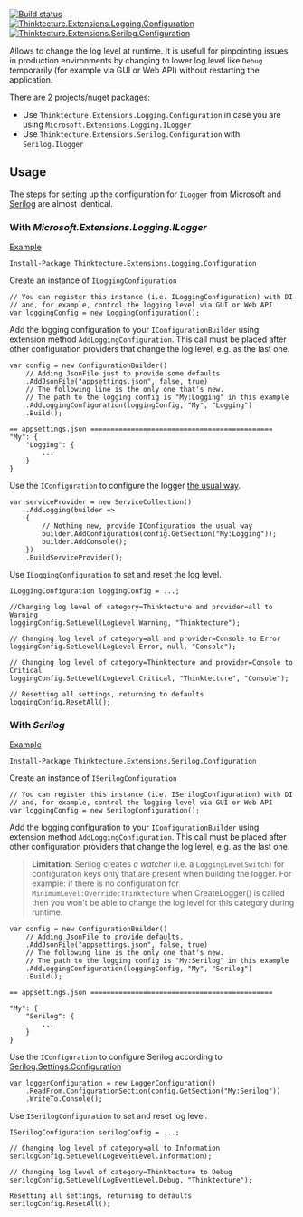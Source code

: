 [![Build status](https://ci.appveyor.com/api/projects/status/ijstyxit8tn7baex?svg=true)](https://ci.appveyor.com/project/PawelGerr/thinktecture-logging-configuration)  
[![Thinktecture.Extensions.Logging.Configuration](https://img.shields.io/nuget/v/Thinktecture.Extensions.Logging.Configuration.svg?label=Thinktecture.Extensions.Logging.Configuration&maxAge=3600)](https://www.nuget.org/packages/Thinktecture.Extensions.Logging.Configuration/)  
[![Thinktecture.Extensions.Serilog.Configuration](https://img.shields.io/nuget/v/Thinktecture.Extensions.Serilog.Configuration.svg?label=Thinktecture.Extensions.Serilog.Configuration&maxAge=3600)](https://www.nuget.org/packages/Thinktecture.Extensions.Serilog.Configuration/)

Allows to change the log level at runtime.
It is usefull for pinpointing issues in production environments by changing to lower log level like `Debug` temporarily (for example via GUI or Web API) without restarting the application.

There are 2 projects/nuget packages:
* Use `Thinktecture.Extensions.Logging.Configuration` in case you are using `Microsoft.Extensions.Logging.ILogger`
* Use `Thinktecture.Extensions.Serilog.Configuration` with `Serilog.ILogger`

## Usage

The steps for setting up the configuration for `ILogger` from Microsoft and [Serilog](https://github.com/serilog/serilog) are almost identical.

### With *Microsoft.Extensions.Logging.ILogger*

[Example](https://github.com/PawelGerr/Thinktecture.Logging.Configuration/blob/master/example/Thinktecture.Extensions.Logging.Configuration.Example/Program.cs)

`Install-Package Thinktecture.Extensions.Logging.Configuration`

Create an instance of `ILoggingConfiguration`

```
// You can register this instance (i.e. ILoggingConfiguration) with DI
// and, for example, control the logging level via GUI or Web API
var loggingConfig = new LoggingConfiguration();
```

Add the logging configuration to your `IConfigurationBuilder` using extension method `AddLoggingConfiguration`.
This call must be placed after other configuration providers that change the log level, e.g. as the last one.

```
var config = new ConfigurationBuilder()
	// Adding JsonFile just to provide some defaults
	.AddJsonFile("appsettings.json", false, true)
	// The following line is the only one that's new.
	// The path to the logging config is "My:Logging" in this example
	.AddLoggingConfiguration(loggingConfig, "My", "Logging")
	.Build();

== appsettings.json =============================================
"My": {
	"Logging": {
		...
	}
}
```

Use the `IConfiguration` to configure the logger [the usual way](https://docs.microsoft.com/en-us/aspnet/core/fundamentals/logging#log-filtering).

```
var serviceProvider = new ServiceCollection()
	.AddLogging(builder =>
	{
		// Nothing new, provide IConfiguration the usual way
		builder.AddConfiguration(config.GetSection("My:Logging"));
		builder.AddConsole();
	})
	.BuildServiceProvider();
```

Use `ILoggingConfiguration` to set and reset the log level.

```
ILoggingConfiguration loggingConfig = ...;

//Changing log level of category=Thinktecture and provider=all to Warning
loggingConfig.SetLevel(LogLevel.Warning, "Thinktecture");

// Changing log level of category=all and provider=Console to Error
loggingConfig.SetLevel(LogLevel.Error, null, "Console");

// Changing log level of category=Thinktecture and provider=Console to Critical
loggingConfig.SetLevel(LogLevel.Critical, "Thinktecture", "Console");

// Resetting all settings, returning to defaults
loggingConfig.ResetAll();
```

### With *Serilog*

[Example](https://github.com/PawelGerr/Thinktecture.Logging.Configuration/blob/master/example/Thinktecture.Extensions.Serilog.Configuration.Example/Program.cs)

`Install-Package Thinktecture.Extensions.Serilog.Configuration`

Create an instance of `ISerilogConfiguration`

```
// You can register this instance (i.e. ISerilogConfiguration) with DI
// and, for example, control the logging level via GUI or Web API
var loggingConfig = new SerilogConfiguration();
```

Add the logging configuration to your `IConfigurationBuilder` using extension method `AddLoggingConfiguration`.
This call must be placed after other configuration providers that change the log level, e.g. as the last one.

> **Limitation**: Serilog creates *a watcher* (i.e. a `LoggingLevelSwitch`) for configuration keys only that are present when building the logger.
> For example: if there is no configuration for `MinimumLevel:Override:Thinktecture` when CreateLogger() is called then you won't be able to change the log level for this category during runtime.

```
var config = new ConfigurationBuilder()
	// Adding JsonFile to provide defaults.
	.AddJsonFile("appsettings.json", false, true)
	// The following line is the only one that's new.
	// The path to the logging config is "My:Serilog" in this example
	.AddLoggingConfiguration(loggingConfig, "My", "Serilog")
	.Build();

== appsettings.json =============================================

"My": {
	"Serilog": {
		...
	}
}
```

Use the `IConfiguration` to configure Serilog according to [Serilog.Settings.Configuration](https://github.com/serilog/serilog-settings-configuration)

```
var loggerConfiguration = new LoggerConfiguration()
	.ReadFrom.ConfigurationSection(config.GetSection("My:Serilog"))
	.WriteTo.Console();
```

Use `ISerilogConfiguration` to set and reset log level.

```
ISerilogConfiguration serilogConfig = ...;

// Changing log level of category=all to Information
serilogConfig.SetLevel(LogEventLevel.Information);

// Changing log level of category=Thinktecture to Debug
serilogConfig.SetLevel(LogEventLevel.Debug, "Thinktecture");

Resetting all settings, returning to defaults
serilogConfig.ResetAll();
```
